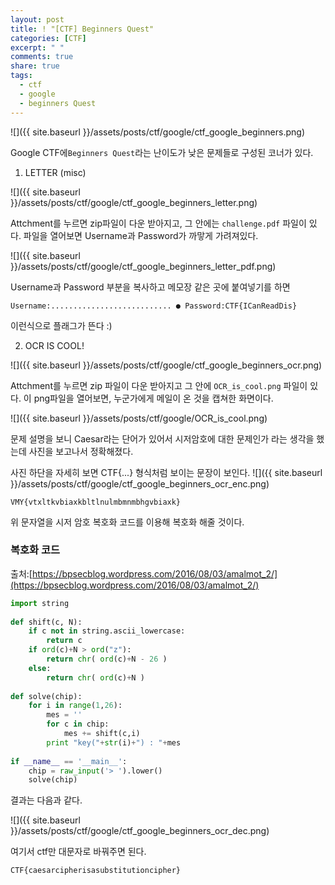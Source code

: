 ```yaml
---
layout: post
title: ! "[CTF] Beginners Quest"
categories: [CTF]
excerpt: " "
comments: true
share: true
tags:
  - ctf
  - google
  - beginners Quest
---
```


![]({{ site.baseurl }}/assets/posts/ctf/google/ctf_google_beginners.png)

Google CTF에`Beginners Quest`라는 난이도가 낮은 문제들로 구성된 코너가 있다.

1. LETTER (misc)

![]({{ site.baseurl }}/assets/posts/ctf/google/ctf_google_beginners_letter.png)

Attchment를 누르면 zip파일이 다운 받아지고, 그 안에는 `challenge.pdf` 파일이 있다.
파일을 열어보면 Username과 Password가 까맣게 가려져있다.

![]({{ site.baseurl }}/assets/posts/ctf/google/ctf_google_beginners_letter_pdf.png)

Username과 Password 부분을 복사하고 메모장 같은 곳에 붙여넣기를 하면

`Username:........................... ● Password:CTF{ICanReadDis}`

이런식으로 플래그가 뜬다 :)


2. OCR IS COOL!

![]({{ site.baseurl }}/assets/posts/ctf/google/ctf_google_beginners_ocr.png)

Attchment를 누르면 zip 파일이 다운 받아지고 그 안에 `OCR_is_cool.png` 파일이 있다.
이 png파일을 열어보면, 누군가에게 메일이 온 것을 캡쳐한 화면이다.

![]({{ site.baseurl }}/assets/posts/ctf/google/OCR_is_cool.png)

문제 설명을 보니 Caesar라는 단어가 있어서 시저암호에 대한 문제인가 라는 생각을 했는데
사진을 보고나서 정확해졌다.

사진 하단을 자세히 보면 CTF{...} 형식처럼 보이는 문장이 보인다.
![]({{ site.baseurl }}/assets/posts/ctf/google/ctf_google_beginners_ocr_enc.png)

`VMY{vtxltkvbiaxkbltlnulmbmnmbhgvbiaxk}`

위 문자열을 시저 암호 복호화 코드를 이용해 복호화 해줄 것이다.

### 복호화 코드
출처:[https://bpsecblog.wordpress.com/2016/08/03/amalmot_2/](https://bpsecblog.wordpress.com/2016/08/03/amalmot_2/)
```py
import string
 
def shift(c, N):
    if c not in string.ascii_lowercase:
        return c
    if ord(c)+N > ord("z"):
        return chr( ord(c)+N - 26 )
    else:
        return chr( ord(c)+N )
 
def solve(chip):
    for i in range(1,26):
        mes = ''
        for c in chip:
            mes += shift(c,i)
        print "key("+str(i)+") : "+mes
 
if __name__ == '__main__':
    chip = raw_input('> ').lower()
    solve(chip)
```

결과는 다음과 같다.

![]({{ site.baseurl }}/assets/posts/ctf/google/ctf_google_beginners_ocr_dec.png)

여기서 ctf만 대문자로 바꿔주면 된다.

`CTF{caesarcipherisasubstitutioncipher}`

